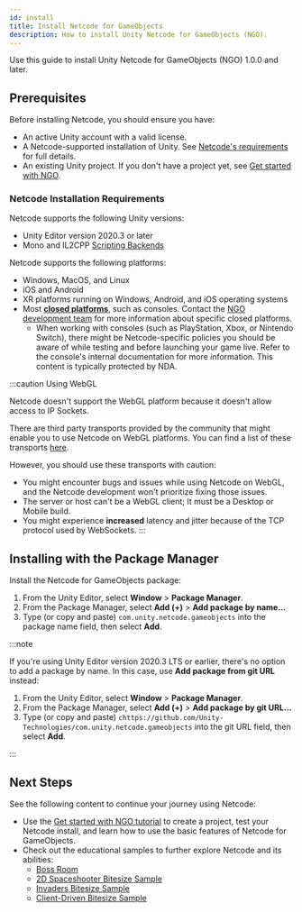```yaml
---
id: install
title: Install Netcode for GameObjects
description: How to install Unity Netcode for GameObjects (NGO). 
---
```


Use this guide to install Unity Netcode for GameObjects (NGO) 1.0.0 and later.

## Prerequisites

Before installing Netcode, you should ensure you have:

- An active Unity account with a valid license.
- A Netcode-supported installation of Unity. See [Netcode's requirements](#netcode-installation-requirements) for full details.
- An existing Unity project. If you don't have a project yet, see [Get started with NGO](../tutorials/get-started-with-ngo.md).

### Netcode Installation Requirements

Netcode supports the following Unity versions:

- Unity Editor version 2020.3 or later
- Mono and IL2CPP [Scripting Backends](https://docs.unity3d.com/Manual/scripting-backends.html)

Netcode supports the following platforms:

- Windows, MacOS, and Linux
- iOS and Android
- XR platforms running on Windows, Android, and iOS operating systems
- Most [**closed platforms**](https://unity.com/platform-installation), such as consoles. Contact the [NGO development team](https://discord.com/channels/449263083769036810/563033158480691211) for more information about specific closed platforms.
  - When working with consoles (such as PlayStation, Xbox, or Nintendo Switch), there might be Netcode-specific policies you should be aware of while testing and before launching your game live. Refer to the console's internal documentation for more information. This content is typically protected by NDA.

:::caution Using WebGL

Netcode doesn't support the WebGL platform because it doesn't allow access to IP Sockets.

There are third party transports provided by the community that might enable you to use Netcode on WebGL platforms. You can find a list of these transports [here](https://github.com/Unity-Technologies/multiplayer-community-contributions#transports).

However, you should use these transports with caution:

- You might encounter bugs and issues while using Netcode on WebGL, and the Netcode development won't prioritize fixing those issues.
- The server or host can't be a WebGL client; It must be a Desktop or Mobile build.
- You might experience **increased** latency and jitter because of the TCP protocol used by WebSockets.
:::

## Installing with the Package Manager

Install the Netcode for GameObjects package:

1. From the Unity Editor, select **Window** > **Package Manager**.
2. From the Package Manager, select **Add (+)** > **Add package by name…**
3. Type (or copy and paste) `com.unity.netcode.gameobjects` into the package name field, then select **Add**.

:::note

If you're using Unity Editor version 2020.3 LTS or earlier, there's no option to add a package by name. In this case, use **Add package from git URL** instead:

1. From the Unity Editor, select **Window** > **Package Manager**.
2. From the Package Manager, select **Add (+)** > **Add package by git URL…**
3. Type (or copy and paste) `chttps://github.com/Unity-Technologies/com.unity.netcode.gameobjects` into the git URL field, then select **Add**.

:::

## Next Steps

See the following content to continue your journey using Netcode:

- Use the [Get started with NGO tutorial](../tutorials/get-started-with-ngo.md) to create a project, test your Netcode install, and learn how to use the basic features of Netcode for GameObjects.
- Check out the educational samples to further explore Netcode and its abilities:
  - [Boss Room](../learn/bossroom/getting-started-boss-room.md)
  - [2D Spaceshooter Bitesize Sample](../learn/bitesize/bitesize-spaceshooter.md)
  - [Invaders Bitesize Sample](../learn/bitesize/bitesize-invaders.md)
  - [Client-Driven Bitesize Sample](../learn/bitesize/bitesize-clientdriven.md)
